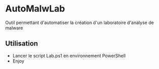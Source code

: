 # AutoMalwLab
Outil permettant d'automatiser la création d'un laboratoire d'analyse de malware 

## Utilisation

- Lancer le script Lab.ps1 en environnement PowerShell
- Enjoy

